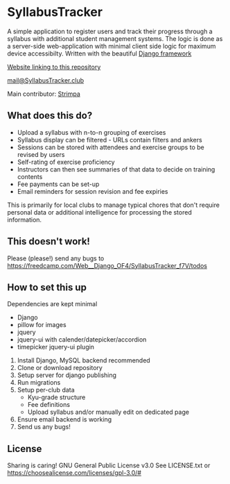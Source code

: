 # SyllabusTracker
A simple application to register users and track their progress through a syllabus with additional student management systems.
The logic is done as a server-side web-application with minimal client side logic for maximum device accessibilty.
Written with the beautiful [Django framework](https://www.djangoproject.com/)

[Website linking to this repository](http://www.SyllabusTracker.club)

mail@SyllabusTracker.club

Main contributor: [Strimpa](https://github.com/strimpa)

## What does this do?
- Upload a syllabus with n-to-n grouping of exercises
- Syllabus display can be filtered - URLs contain filters and ankers
- Sessions can be stored with attendees and exercise groups to be revised by users
- Self-rating of exercise proficiency
- Instructors can then see summaries of that data to decide on training contents
- Fee payments can be set-up
- Email reminders for session revision and fee expiries

This is primarily for local clubs to manage typical chores that don't require personal data or additional intelligence for processing the stored information.

## This doesn't work!
Please (please!) send any bugs to https://freedcamp.com/Web__Django_OF4/SyllabusTracker_f7V/todos

## How to set this up
Dependencies are kept minimal

- Django
- pillow for images
- jquery
- jquery-ui with calender/datepicker/accordion
- timepicker jquery-ui plugin

1. Install Django, MySQL backend recommended
2. Clone or download repository
3. Setup server for django publishing
4. Run migrations
5. Setup per-club data
   - Kyu-grade structure
   - Fee definitions
   - Upload syllabus and/or manually edit on dedicated page
6. Ensure email backend is working
7. Send us any bugs!

## License
Sharing is caring!
GNU General Public License v3.0
See LICENSE.txt or https://choosealicense.com/licenses/gpl-3.0/#
